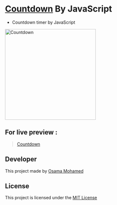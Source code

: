 # [Countdown](https://osama-mohamed.github.io/countdown_js) By JavaScript
* Countdown timer by JavaScript

[<img src="https://upload.wikimedia.org/wikipedia/commons/thumb/9/99/Unofficial_JavaScript_logo_2.svg/220px-Unofficial_JavaScript_logo_2.svg.png" width="300" title="Countdown" >](https://github.com/osama-mohamed)


## For live preview :
> [Countdown](https://osama-mohamed.github.io/countdown_js)


## Developer
This project made by [Osama Mohamed](https://www.facebook.com/osama.mohamed.ms)

## License
This project is licensed under the [MIT License](https://opensource.org/licenses/MIT)
